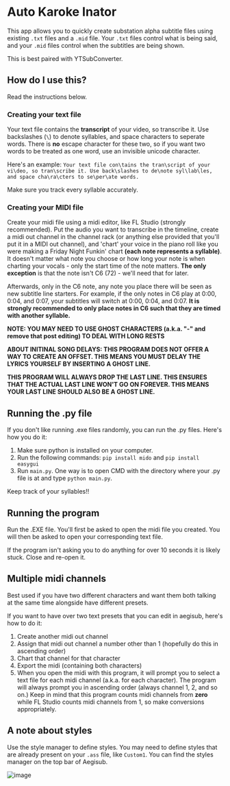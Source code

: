 # Auto Karoke Inator
This app allows you to quickly create substation alpha subtitle files using existing ``.txt`` files
and a `.mid` file. Your `.txt` files control what is being said, and your `.mid` files control when the subtitles are
being shown.

This is best paired with YTSubConverter.

## How do I use this?

Read the instructions below.

### Creating your text file

Your text file contains the **transcript** of your video, so transcribe it. Use backslashes (``\``) to denote syllables,
and space characters to seperate words. There is **no** escape character for these two, so if you want two words to be
treated as one word, use an invisible unicode character.

Here's an example:
```Your text file con\tains the tran\script of your vi\deo, so tran\scribe it. Use back\slashes to de\note syl\lab\les, and space cha\ra\cters to se\per\ate words.```

Make sure you track every syllable accurately.

### Creating your MIDI file

Create your midi file using a midi editor, like FL Studio (strongly recommended). Put the audio you want to transcribe
in the timeline, create a midi out channel in the channel rack (or anything else provided that you'll put it in a MIDI
out channel), and 'chart' your voice in the piano roll like you were making a Friday Night Funkin' chart **(each note
represents a syllable)**. It doesn't matter what note you choose or how long your note is when charting your vocals -
only the start time of the note matters. **The only exception** is that the note isn't C6 (72) - we'll need that for
later.

Afterwards, only in the C6 note, any note you place there will be seen as new subtitle line starters. For example, if
the only notes in C6 play at 0:00, 0:04, and 0:07, your subtitles will switch at 0:00, 0:04, and 0:07. **It is strongly
recommended to only place notes in C6 such that they are timed with another syllable.**

**NOTE: YOU MAY NEED TO USE GHOST CHARACTERS (a.k.a. "-" and remove that post editing) TO DEAL WITH LONG RESTS**

**ABOUT INITINAL SONG DELAYS: THIS PROGRAM DOES NOT OFFER A WAY TO CREATE AN OFFSET. THIS MEANS YOU MUST DELAY THE LYRICS YOURSELF
BY INSERTING A GHOST LINE.**

**THIS PROGRAM WILL ALWAYS DROP THE LAST LINE. THIS ENSURES THAT THE ACTUAL LAST LINE WON'T GO ON FOREVER.
THIS MEANS YOUR LAST LINE SHOULD ALSO BE A GHOST LINE.**

## Running the .py file
If you don't like running .exe files randomly, you can run the .py files.
Here's how you do it:

1. Make sure python is installed on your computer.
2. Run the following commands: ``pip install mido`` and ``pip install easygui``
3. Run ``main.py``. One way is to open CMD with the directory where your .py file is at and type ``python main.py``.

Keep track of your syllables!!

## Running the program

Run the .EXE file. You'll first be asked to open the midi file you created. You will then be asked to open your
corresponding text file.

If the program isn't asking you to do anything for over 10 seconds it is likely stuck. Close and re-open it.

## Multiple midi channels

Best used if you have two different characters and want them both talking at the same time alongside have different
presets.

If you want to have over two text presets that you can edit in aegisub, here's how to do it:

1. Create another midi out channel
2. Assign that midi out channel a number other than 1 (hopefully do this in ascending order)
3. Chart that channel for that character
4. Export the midi (containing both characters)
5. When you open the midi with this program, it will prompt you to select a text file for each midi channel (a.k.a. for
   each character). The program will always prompt you in ascending order (always channel 1, 2, and so on.) Keep in mind
   that this program counts midi channels from **zero** while FL Studio counts midi channels from 1, so make conversions
   appropriately.

## A note about styles
Use the style manager to define styles. You may need to define
styles that are already present on your ``.ass`` file, like ``Custom1``.
You can find the styles manager on the top bar of Aegisub.

![image](https://user-images.githubusercontent.com/31808925/147286583-c2c9bc0d-68ae-48d8-8c87-430121907727.png)

